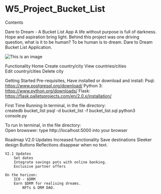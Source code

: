 # W5_Project_Bucket_List

Contents


Dare to Dream - A Bucket List App
    A life without purpose is full of darkness. Hope and aspiration bring light. Behind this project was one driving question, what is it to be human?
    To be human is to dream.
        Dare to Dream
            Bucket List Application.

![This is an image](https://myoctocat.com/assets/images/base-octocat.svg)

Functionality
    Home
    Create country/city
    View countries/cities  
    Edit country/cities
    Delete city

Getting Started
Pre-requisites, 
    Have installed or download and install:
        Psql: https://www.postgresql.org/download/
        Python 3: https://www.python.org/downloads/
        Flask: https://flask.palletsprojects.com/en/2.0.x/installation/

First Time Running
    In terminal, in the file directory:   
        createdb bucket_list
        psql -d bucket_list -f bucket_list.sql
        python3 console.py

To run
    In terminal, in the file directory:  
        Open browswer:
        type http://localhost:5000 into your browser

Roadmap
    V2.0 Updates
        Increased functionality
        Save destinations
        Sleeker design
        Buttons
        Reflections disappear when no text.

    V2.1 Updates
        Set dates
        Integrate savings pots with online banking.
        Exclusive partner offers

    On the horizon:
        ICO - $DRM
        Earn $DRM for realising dreams. 
            NFTs & DRM DAO.
